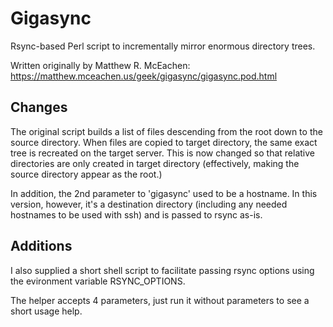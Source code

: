 # Gigasync
Rsync-based Perl script to incrementally mirror enormous directory trees.

Written originally by Matthew R. McEachen:
https://matthew.mceachen.us/geek/gigasync/gigasync.pod.html

Changes
-------
The original script builds a list of files descending from the root down to the source directory. When
files are copied to target directory, the same exact tree is recreated on the target server. This is now
changed so that relative directories are only created in target directory (effectively, making the source
directory appear as the root.)

In addition, the 2nd parameter to 'gigasync' used to be a hostname. In this version, however, it's a destination
directory (including any needed hostnames to be used with ssh) and is passed to rsync as-is.

Additions
---------
I also supplied a short shell script to facilitate passing rsync options using the evironment variable
RSYNC_OPTIONS.

The helper accepts 4 parameters, just run it without parameters to see a short usage help.
